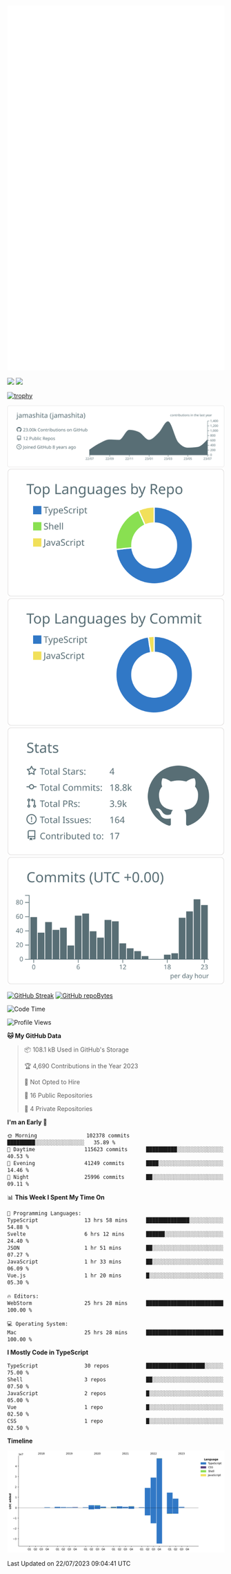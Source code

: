 [![](https://raw.githubusercontent.com/jamashita/jamashita/main/github-metrics.svg)](https://metrics.lecoq.io)

[![](https://github-readme-stats.vercel.app/api?username=jamashita&show_icons=ture&count_private=true)](https://github.com/anuraghazra/github-readme-stats)
[![](https://github-readme-stats.vercel.app/api/top-langs/?username=jamashita&layout=compact)](https://github.com/anuraghazra/github-readme-stats)

[![trophy](https://github-profile-trophy.vercel.app/?username=jamashita)](https://github.com/ryo-ma/github-profile-trophy)

[![](https://raw.githubusercontent.com/jamashita/jamashita/main/profile-summary-card-output/default/0-profile-details.svg)](https://github.com/vn7n24fzkq/github-profile-summary-cards)
[![](https://raw.githubusercontent.com/jamashita/jamashita/main/profile-summary-card-output/default/1-repos-per-language.svg)](https://github.com/vn7n24fzkq/github-profile-summary-cards) [![](https://raw.githubusercontent.com/jamashita/jamashita/main/profile-summary-card-output/default/2-most-commit-language.svg)](https://github.com/vn7n24fzkq/github-profile-summary-cards)
[![](https://raw.githubusercontent.com/jamashita/jamashita/main/profile-summary-card-output/default/3-stats.svg)](https://github.com/vn7n24fzkq/github-profile-summary-cards) [![](https://raw.githubusercontent.com/jamashita/jamashita/main/profile-summary-card-output/default/4-productive-time.svg)](https://github.com/vn7n24fzkq/github-profile-summary-cards)

[![GitHub Streak](http://github-readme-streak-stats.herokuapp.com?user=jamashita)](https://git.io/streak-stats)
[![GitHub repoBytes](https://github-repo-bytecounter.vercel.app/api?username=jamashita)](https://github.com/yamaccu/Github-Repo-ByteCounter)

<!--START_SECTION:waka-->
![Code Time](http://img.shields.io/badge/Code%20Time-644%20hrs%2011%20mins-blue)

![Profile Views](http://img.shields.io/badge/Profile%20Views-0-blue)

**🐱 My GitHub Data** 

> 📦 108.1 kB Used in GitHub's Storage 
 > 
> 🏆 4,690 Contributions in the Year 2023
 > 
> 🚫 Not Opted to Hire
 > 
> 📜 16 Public Repositories 
 > 
> 🔑 4 Private Repositories 
 > 
**I'm an Early 🐤** 

```text
🌞 Morning                102378 commits      █████████░░░░░░░░░░░░░░░░   35.89 % 
🌆 Daytime                115623 commits      ██████████░░░░░░░░░░░░░░░   40.53 % 
🌃 Evening                41249 commits       ████░░░░░░░░░░░░░░░░░░░░░   14.46 % 
🌙 Night                  25996 commits       ██░░░░░░░░░░░░░░░░░░░░░░░   09.11 % 
```


📊 **This Week I Spent My Time On** 

```text
💬 Programming Languages: 
TypeScript               13 hrs 58 mins      ██████████████░░░░░░░░░░░   54.88 % 
Svelte                   6 hrs 12 mins       ██████░░░░░░░░░░░░░░░░░░░   24.40 % 
JSON                     1 hr 51 mins        ██░░░░░░░░░░░░░░░░░░░░░░░   07.27 % 
JavaScript               1 hr 33 mins        ██░░░░░░░░░░░░░░░░░░░░░░░   06.09 % 
Vue.js                   1 hr 20 mins        █░░░░░░░░░░░░░░░░░░░░░░░░   05.30 % 

🔥 Editors: 
WebStorm                 25 hrs 28 mins      █████████████████████████   100.00 % 

💻 Operating System: 
Mac                      25 hrs 28 mins      █████████████████████████   100.00 % 
```

**I Mostly Code in TypeScript** 

```text
TypeScript               30 repos            ███████████████████░░░░░░   75.00 % 
Shell                    3 repos             ██░░░░░░░░░░░░░░░░░░░░░░░   07.50 % 
JavaScript               2 repos             █░░░░░░░░░░░░░░░░░░░░░░░░   05.00 % 
Vue                      1 repo              █░░░░░░░░░░░░░░░░░░░░░░░░   02.50 % 
CSS                      1 repo              █░░░░░░░░░░░░░░░░░░░░░░░░   02.50 % 
```



**Timeline**

![Lines of Code chart](https://raw.githubusercontent.com/jamashita/jamashita/main/assets/bar_graph.png)


 Last Updated on 22/07/2023 09:04:41 UTC
<!--END_SECTION:waka-->
